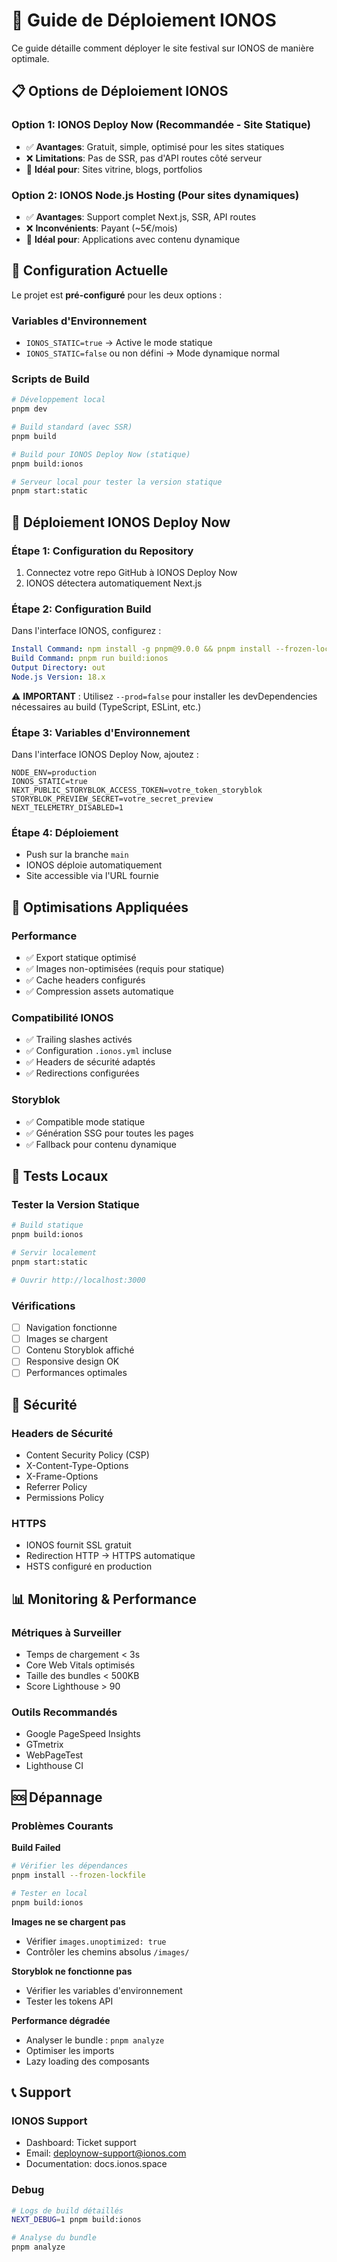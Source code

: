 # 🚀 Guide de Déploiement IONOS

Ce guide détaille comment déployer le site festival sur IONOS de manière optimale.

## 📋 Options de Déploiement IONOS

### Option 1: IONOS Deploy Now (Recommandée - Site Statique)
- ✅ **Avantages**: Gratuit, simple, optimisé pour les sites statiques
- ❌ **Limitations**: Pas de SSR, pas d'API routes côté serveur
- 🎯 **Idéal pour**: Sites vitrine, blogs, portfolios

### Option 2: IONOS Node.js Hosting (Pour sites dynamiques)
- ✅ **Avantages**: Support complet Next.js, SSR, API routes
- ❌ **Inconvénients**: Payant (~5€/mois)
- 🎯 **Idéal pour**: Applications avec contenu dynamique

## 🔧 Configuration Actuelle

Le projet est **pré-configuré** pour les deux options :

### Variables d'Environnement
- `IONOS_STATIC=true` → Active le mode statique
- `IONOS_STATIC=false` ou non défini → Mode dynamique normal

### Scripts de Build
```bash
# Développement local
pnpm dev

# Build standard (avec SSR)
pnpm build

# Build pour IONOS Deploy Now (statique)
pnpm build:ionos

# Serveur local pour tester la version statique
pnpm start:static
```

## 🚀 Déploiement IONOS Deploy Now

### Étape 1: Configuration du Repository
1. Connectez votre repo GitHub à IONOS Deploy Now
2. IONOS détectera automatiquement Next.js

### Étape 2: Configuration Build
Dans l'interface IONOS, configurez :
```yaml
Install Command: npm install -g pnpm@9.0.0 && pnpm install --frozen-lockfile --prod=false
Build Command: pnpm run build:ionos
Output Directory: out
Node.js Version: 18.x
```

⚠️ **IMPORTANT** : Utilisez `--prod=false` pour installer les devDependencies nécessaires au build (TypeScript, ESLint, etc.)

### Étape 3: Variables d'Environnement
Dans l'interface IONOS Deploy Now, ajoutez :
```
NODE_ENV=production
IONOS_STATIC=true
NEXT_PUBLIC_STORYBLOK_ACCESS_TOKEN=votre_token_storyblok
STORYBLOK_PREVIEW_SECRET=votre_secret_preview
NEXT_TELEMETRY_DISABLED=1
```

### Étape 4: Déploiement
- Push sur la branche `main`
- IONOS déploie automatiquement
- Site accessible via l'URL fournie

## 🔧 Optimisations Appliquées

### Performance
- ✅ Export statique optimisé
- ✅ Images non-optimisées (requis pour statique)
- ✅ Cache headers configurés
- ✅ Compression assets automatique

### Compatibilité IONOS
- ✅ Trailing slashes activés
- ✅ Configuration `.ionos.yml` incluse
- ✅ Headers de sécurité adaptés
- ✅ Redirections configurées

### Storyblok
- ✅ Compatible mode statique
- ✅ Génération SSG pour toutes les pages
- ✅ Fallback pour contenu dynamique

## 🧪 Tests Locaux

### Tester la Version Statique
```bash
# Build statique
pnpm build:ionos

# Servir localement
pnpm start:static

# Ouvrir http://localhost:3000
```

### Vérifications
- [ ] Navigation fonctionne
- [ ] Images se chargent
- [ ] Contenu Storyblok affiché
- [ ] Responsive design OK
- [ ] Performances optimales

## 🔐 Sécurité

### Headers de Sécurité
- Content Security Policy (CSP)
- X-Content-Type-Options
- X-Frame-Options
- Referrer Policy
- Permissions Policy

### HTTPS
- IONOS fournit SSL gratuit
- Redirection HTTP → HTTPS automatique
- HSTS configuré en production

## 📊 Monitoring & Performance

### Métriques à Surveiller
- Temps de chargement < 3s
- Core Web Vitals optimisés
- Taille des bundles < 500KB
- Score Lighthouse > 90

### Outils Recommandés
- Google PageSpeed Insights
- GTmetrix
- WebPageTest
- Lighthouse CI

## 🆘 Dépannage

### Problèmes Courants

**Build Failed**
```bash
# Vérifier les dépendances
pnpm install --frozen-lockfile

# Tester en local
pnpm build:ionos
```

**Images ne se chargent pas**
- Vérifier `images.unoptimized: true`
- Contrôler les chemins absolus `/images/`

**Storyblok ne fonctionne pas**
- Vérifier les variables d'environnement
- Tester les tokens API

**Performance dégradée**
- Analyser le bundle : `pnpm analyze`
- Optimiser les imports
- Lazy loading des composants

## 📞 Support

### IONOS Support
- Dashboard: Ticket support
- Email: deploynow-support@ionos.com
- Documentation: docs.ionos.space

### Debug
```bash
# Logs de build détaillés
NEXT_DEBUG=1 pnpm build:ionos

# Analyse du bundle
pnpm analyze
```
